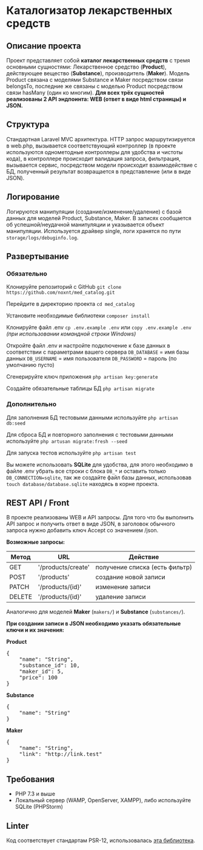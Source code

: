 # Каталогизатор лекарственных средств

## Описание проекта
Проект представляет собой **каталог лекарственных средств** с тремя основными сущностями: Лекарственное средство (**Product**), действующее вещество (**Substance**), производитель (**Maker**). Модель Product связана с моделями Substance и Maker посредством связи belongsTo, последние же связаны с моделью Product посредством связи hasMany (один ко многим). **Для всех трёх сущностей реализованы 2 API эндпоинта: WEB (ответ в виде html страницы) и JSON.**


## Структура
Стандартная Laravel MVC архитектура. HTTP запрос маршрутизируется в web.php, вызывается соответствующий контроллер (в проекте используются однометодные контроллеры для удобства и чистоты кода), в контроллере происходит валидация запроса, фильтрация, вызывается сервис, посредством модели происходит взаимодействие с БД, полученный результат возвращается в представление (или в виде JSON).


## Логирование
Логируются манипуляции (создание/изменение/удаление) с базой данных для моделей Product, Substance, Maker. В записях сообщается об успешной/неудачной манипуляции и указывается объект манипуляции. Используется драйвер single, логи хранятся по пути `storage/logs/debuginfo.log`.


## Развертывание

### Обязательно

Клонируйте репозиторий с GitHub
`git clone https://github.com/noxnt/med_catalog.git`

Перейдите в директорию проекта
`cd med_catalog`

Установите необходимые библиотеки
`composer install`

Клонируйте файл .env
`cp .env.example .env`
или
`copy .env.example .env` _(при использовании командной строки Windows)_

Откройте файл .env и настройте подключение к базе данных в соответствии с параметрами вашего сервера
`DB_DATABASE` = имя базы данных
`DB_USERNAME` = имя пользователя
`DB_PASSWORD` = пароль (по умолчанию пусто)

Сгенерируйте ключ приложения
`php artisan key:generate`

Создайте обязательные таблицы БД
`php artisan migrate`

### Дополнительно

Для заполнения БД тестовыми данными используйте
`php artisan db:seed`

Для сброса БД и повторного заполнения с тестовыми данными используйте
`php artusan migrate:fresh --seed`

Для запуска тестов используйте
`php artisan test`

Вы можете использовать **SQLite** для удобства, для этого необходимо в файле .env убрать все строки с блока `DB_*` и оставить только `DB_CONNECTION=sqlite`, так же создайте файл базы данных, использовав `touch database/database.sqlite` находясь в корне проекта.


## REST API / Front
В проекте реализованы WEB и API запросы. Для того что бы выполнить API запрос и получить ответ в виде JSON, в заголовок обычного запроса нужно добавить ключ Accept со значением /json.

**Возможные запросы:**

Метод   | URL               | Действие
--------|-------------------|---------------------------------
GET	    |'/products/create' |   получение списка (есть фильтр)
POST	|'/products'        |   создание новой записи
PATCH	|'/products/{id}'   |   изменение записи
DELETE	|'/products/{id}'   |   удаление записи

Аналогично для моделей **Maker** (`makers/`) и **Substance** (`substances/`).

**При создании записи в JSON необходимо указать обязательные ключи и их значения:**

**Product**
<pre>{
    "name": "String",
    "substance_id": 10,
    "maker_id": 5,
    "price": 100
}</pre>

**Substance**
<pre>{
    "name": "String"
}</pre>

**Maker**
<pre>{
    "name": "String",
    "link": "http://link.test"
}</pre>

## Требования
* PHP 7.3 и выше
* Локальный сервер (WAMP, OpenServer, XAMPP), либо используйте SQLite (PHPStorm)

## Linter
Код соответствует стандартам PSR-12, использовалась [эта библиотека](https://github.com/laravel-fans/laravel-lint).
